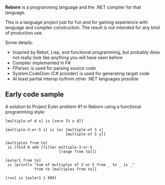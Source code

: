**Reborn** is a programming language and the .NET compiler for that language.

This is a language project just for fun and for gaining experience with language and compiler construction. The result is not intended for any kind of production use.

Some details:

* Inspired by Rebol, Lisp, and functional programming, but probably does not really look like anything you will have seen before
* Compiler implemented in F#
* FParsec is used for parsing source code
* System.CodeDom (C# provider) is used for generating target code
* At least partial interop to/from other .NET languages possible

## Early code sample

A solution to Project Euler problem #1 in Reborn using a functional programming style:

    [multiple-of d x] is [zero [% x d]]
    
    [multiple-3-or-5 x] is [or [multiple-of 3 x] 
                               [multiple-of 5 y]]
    
    [multiples from to] 
     is [fold 0 add [filter multiple-3-or-5 
                            [range from to]]]
    
    [euler1 from to]
     is [println "Sum of multiples of 3 or 5 from _ to _ is _" 
                 from to [multiples from to]]
    
    [run] is [euler1 1 999] 